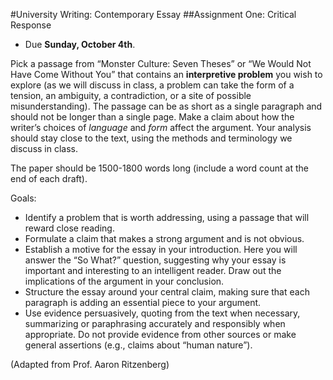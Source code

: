 #University Writing: Contemporary Essay
##Assignment One: Critical Response

- Due __Sunday, October 4th__.

Pick a passage from “Monster Culture: Seven Theses” or “We Would Not Have Come Without You” that contains an __interpretive problem__ you wish to explore (as we will discuss in class, a problem can take the form of a tension, an ambiguity, a contradiction, or a site of possible misunderstanding). The passage can be as short as a single paragraph and should not be longer than a single page. Make a claim about how the writer’s choices of _language_ and _form_ affect the argument. Your analysis should stay close to the text, using the methods and terminology we discuss in class. 

The paper should be 1500-1800 words long (include a word count at the end of each draft).

Goals:
- Identify a problem that is worth addressing, using a passage that will reward close reading.
- Formulate a claim that makes a strong argument and is not obvious.
- Establish a motive for the essay in your introduction. Here you will answer the “So What?” question, suggesting why your essay is important and interesting to an intelligent reader. Draw out the implications of the argument in your conclusion.
- Structure the essay around your central claim, making sure that each paragraph is adding an essential piece to your argument.
- Use evidence persuasively, quoting from the text when necessary, summarizing or paraphrasing accurately and responsibly when appropriate. Do not provide evidence from other sources or make general assertions (e.g., claims about “human nature”).

(Adapted from Prof. Aaron Ritzenberg)
